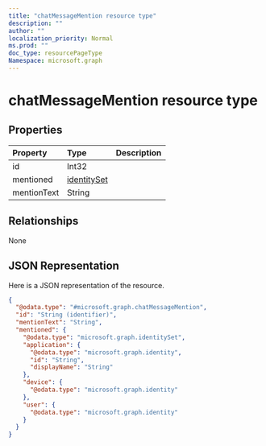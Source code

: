 ```yaml
---
title: "chatMessageMention resource type"
description: ""
author: ""
localization_priority: Normal
ms.prod: ""
doc_type: resourcePageType
Namespace: microsoft.graph
---
```



# chatMessageMention resource type



## Properties
|Property|Type|Description|
|:---|:---|:---|
|id|Int32||
|mentioned|[identitySet](../resources/identitySet.md)||
|mentionText|String||

## Relationships
None

## JSON Representation
Here is a JSON representation of the resource.
<!-- {
  "blockType": "resource",
  "@odata.type": "microsoft.graph.chatMessageMention"
}
-->
``` json
{
  "@odata.type": "#microsoft.graph.chatMessageMention",
  "id": "String (identifier)",
  "mentionText": "String",
  "mentioned": {
    "@odata.type": "microsoft.graph.identitySet",
    "application": {
      "@odata.type": "microsoft.graph.identity",
      "id": "String",
      "displayName": "String"
    },
    "device": {
      "@odata.type": "microsoft.graph.identity"
    },
    "user": {
      "@odata.type": "microsoft.graph.identity"
    }
  }
}
```

